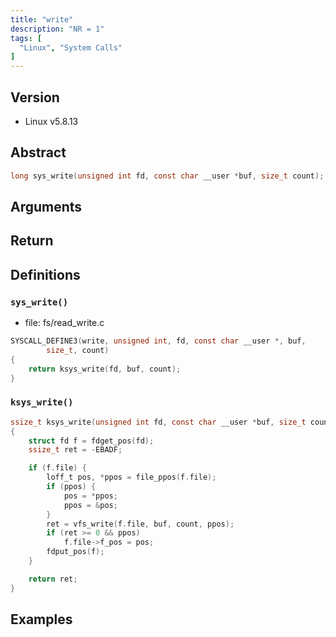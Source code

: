 ```yaml
---
title: "write"
description: "NR = 1"
tags: [
  "Linux", "System Calls"
]
---
```


## Version

- Linux v5.8.13

## Abstract

```c
long sys_write(unsigned int fd, const char __user *buf, size_t count);
```

## Arguments

## Return

## Definitions

### `sys_write()`

- file: fs/read_write.c

```c
SYSCALL_DEFINE3(write, unsigned int, fd, const char __user *, buf,
		size_t, count)
{
	return ksys_write(fd, buf, count);
}
```

### `ksys_write()`

```c
ssize_t ksys_write(unsigned int fd, const char __user *buf, size_t count)
{
	struct fd f = fdget_pos(fd);
	ssize_t ret = -EBADF;

	if (f.file) {
		loff_t pos, *ppos = file_ppos(f.file);
		if (ppos) {
			pos = *ppos;
			ppos = &pos;
		}
		ret = vfs_write(f.file, buf, count, ppos);
		if (ret >= 0 && ppos)
			f.file->f_pos = pos;
		fdput_pos(f);
	}

	return ret;
}
```

## Examples
